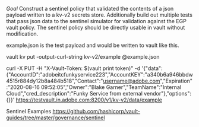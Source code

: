 *Goal*
Construct a sentinel policy that validated the contents of a json payload written to a kv-v2 secrets store. Additionally build out multiple tests that pass json data to the sentinel simulator for validation against the EGP vault policy. The sentinel policy should be directly usable in vault without modification.

example.json is the test payload and would be written to vault like this. 

vault kv put -output-curl-string kv-v2/example @example.json

curl -X PUT -H "X-Vault-Token: $(vault print token)" -d '{"data":{"AccountID":"adobeitcfunkyservice223","AccountKEY":"a340b6a946bbdw4515r884dy12b8a484b518","Contact":"username@adobe.com","Expiration":"2020-08-16 09:52:05","Owner":"Blake Garner","TeamName":"Internal Cloud","cred_description":"Funky Service from external vendor"},"options":{}}' https://testvault.in.adobe.com:8200/v1/kv-v2/data/example

Sentinel Examples
https://github.com/hashicorp/vault-guides/tree/master/governance/sentinel

